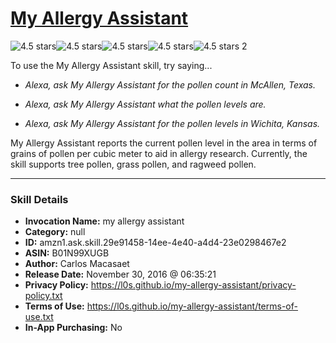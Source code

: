 # [My Allergy Assistant](http://alexa.amazon.com/#skills/amzn1.ask.skill.29e91458-14ee-4e40-a4d4-23e0298467e2)
![4.5 stars](../../images/ic_star_black_18dp_1x.png)![4.5 stars](../../images/ic_star_black_18dp_1x.png)![4.5 stars](../../images/ic_star_black_18dp_1x.png)![4.5 stars](../../images/ic_star_black_18dp_1x.png)![4.5 stars](../../images/ic_star_half_black_18dp_1x.png) 2

To use the My Allergy Assistant skill, try saying...

* *Alexa, ask My Allergy Assistant for the pollen count in McAllen, Texas.*

* *Alexa, ask My Allergy Assistant what the pollen levels are.*

* *Alexa, ask My Allergy Assistant for the pollen levels in Wichita, Kansas.*

My Allergy Assistant reports the current pollen level in the area in terms of grains of pollen per cubic meter to aid in allergy research. Currently, the skill supports tree pollen, grass pollen, and ragweed pollen.

***

### Skill Details

* **Invocation Name:** my allergy assistant
* **Category:** null
* **ID:** amzn1.ask.skill.29e91458-14ee-4e40-a4d4-23e0298467e2
* **ASIN:** B01N99XUGB
* **Author:** Carlos Macasaet
* **Release Date:** November 30, 2016 @ 06:35:21
* **Privacy Policy:** https://l0s.github.io/my-allergy-assistant/privacy-policy.txt
* **Terms of Use:** https://l0s.github.io/my-allergy-assistant/terms-of-use.txt
* **In-App Purchasing:** No
